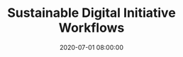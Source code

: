 ---
layout: poster
title: "Sustainable Digital Initiative Workflows"
description: "Managing digital initiatives with limited staff can be challenging. Learn how a mid-sized university applied technical services librarians’ metadata expertise, liaison librarians’ relationships with faculty and knowledge of subject areas, and systems staffs’ technical expertise to make the process more efficient and sustainable. Find out how interdepartmental collaboration and implementation of time-saving scripts and free tools worked well and where there are still opportunities for improvement."
date: 2020-07-01 08:00:00
speaker-data: [49]
presenters:
  - {
      name: Marsha Miles,
      bio: Marsha Miles is Head of Collections and Digital Initiatives at Cleveland State University. She holds a Master in Library and Information Science degree from Kent State University. She oversees the Collections and Resource Management unit of the Michael Schwartz Library which includes acquisitions, cataloging, collection management, digital initiatives, donations, electronic resources, government documents, knowledge-bases, serials, systems and the Department of Special Collections. Marsha’s research interests include digital libraries, metadata, and scholarly communication.,
      institution: Cleveland State University
    }
session-contents:
  - type: video
    url: //www.youtube.com/embed/CrGtAJhB-k0
    title: Intro Video
#  - type: image
#    url: /img/posters/filename.png
#    title: Image Title
#    alt: Alt text
#    text-description: "<ol><li>Thing One</li><li>Thing Two</li></ol>"
supplemental-docs:
#  - type: word
#    url: /handouts/handout.docx
#    title: My great worksheet
#  - type: pdf
#    url: /handouts/my-handout.pdf
#    title: Sample Handout
  - type: website
    url: https://sway.office.com/xFJGMuXtkcthv0A6?ref=Link
    title: Sustainable Digital Initiative Workflows - Poster
isStaticPost: false
published: true
---